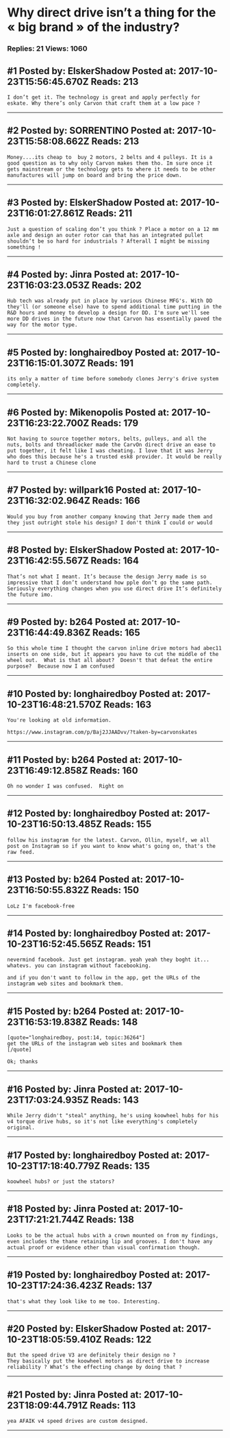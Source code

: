 # Why direct drive isn’t a thing for the « big brand » of the industry?

### Replies: 21 Views: 1060

## \#1 Posted by: ElskerShadow Posted at: 2017-10-23T15:56:45.670Z Reads: 213

```
I don’t get it. The technology is great and apply perfectly for eskate. Why there’s only Carvon that craft them at a low pace ?
```

---
## \#2 Posted by: SORRENTINO Posted at: 2017-10-23T15:58:08.662Z Reads: 213

```
Money....its cheap to  buy 2 motors, 2 belts and 4 pulleys. It is a good question as to why only Carvon makes them tho. Im sure once it gets mainstream or the technology gets to where it needs to be other manufactures will jump on board and bring the price down.
```

---
## \#3 Posted by: ElskerShadow Posted at: 2017-10-23T16:01:27.861Z Reads: 211

```
Just a question of scaling don’t you think ? Place a motor on a 12 mm axle and design an outer rotor can that has an integrated pullet shouldn’t be so hard for industrials ? Afterall I might be missing something !
```

---
## \#4 Posted by: Jinra Posted at: 2017-10-23T16:03:23.053Z Reads: 202

```
Hub tech was already put in place by various Chinese MFG's. With DD they'll (or someone else) have to spend additional time putting in the R&D hours and money to develop a design for DD. I'm sure we'll see more DD drives in the future now that Carvon has essentially paved the way for the motor type.
```

---
## \#5 Posted by: longhairedboy Posted at: 2017-10-23T16:15:01.307Z Reads: 191

```
its only a matter of time before somebody clones Jerry's drive system completely.
```

---
## \#6 Posted by: Mikenopolis Posted at: 2017-10-23T16:23:22.700Z Reads: 179

```
Not having to source together motors, belts, pulleys, and all the nuts, bolts and threadlocker made the CarvOn direct drive an ease to put together, it felt like I was cheating. I love that it was Jerry who does this because he's a trusted esk8 provider. It would be really hard to trust a Chinese clone
```

---
## \#7 Posted by: willpark16 Posted at: 2017-10-23T16:32:02.964Z Reads: 166

```
Would you buy from another company knowing that Jerry made them and they just outright stole his design? I don't think I could or would
```

---
## \#8 Posted by: ElskerShadow Posted at: 2017-10-23T16:42:55.567Z Reads: 164

```
That’s not what I meant. It’s because the design Jerry made is so impressive that I don’t understand how pple don’t go the same path. Seriously everything changes when you use direct drive It’s definitely the future imo.
```

---
## \#9 Posted by: b264 Posted at: 2017-10-23T16:44:49.836Z Reads: 165

```
So this whole time I thought the carvon inline drive motors had abec11 inserts on one side, but it appears you have to cut the middle of the wheel out.  What is that all about?  Doesn't that defeat the entire purpose?  Because now I am confused
```

---
## \#10 Posted by: longhairedboy Posted at: 2017-10-23T16:48:21.570Z Reads: 163

```
You're looking at old information. 

https://www.instagram.com/p/Baj2JJAADvv/?taken-by=carvonskates
```

---
## \#11 Posted by: b264 Posted at: 2017-10-23T16:49:12.858Z Reads: 160

```
Oh no wonder I was confused.  Right on
```

---
## \#12 Posted by: longhairedboy Posted at: 2017-10-23T16:50:13.485Z Reads: 155

```
follow his instagram for the latest. Carvon, Ollin, myself, we all post on Instagram so if you want to know what's going on, that's the raw feed.
```

---
## \#13 Posted by: b264 Posted at: 2017-10-23T16:50:55.832Z Reads: 150

```
LoLz I'm facebook-free
```

---
## \#14 Posted by: longhairedboy Posted at: 2017-10-23T16:52:45.565Z Reads: 151

```
nevermind facebook. Just get instagram. yeah yeah they boght it... whatevs. you can instagram without facebooking. 

and if you don't want to follow in the app, get the URLs of the instagram web sites and bookmark them.
```

---
## \#15 Posted by: b264 Posted at: 2017-10-23T16:53:19.838Z Reads: 148

```
[quote="longhairedboy, post:14, topic:36264"]
get the URLs of the instagram web sites and bookmark them
[/quote]

Ok; thanks
```

---
## \#16 Posted by: Jinra Posted at: 2017-10-23T17:03:24.935Z Reads: 143

```
While Jerry didn't "steal" anything, he's using koowheel hubs for his v4 torque drive hubs, so it's not like everything's completely original.
```

---
## \#17 Posted by: longhairedboy Posted at: 2017-10-23T17:18:40.779Z Reads: 135

```
koowheel hubs? or just the stators?
```

---
## \#18 Posted by: Jinra Posted at: 2017-10-23T17:21:21.744Z Reads: 138

```
Looks to be the actual hubs with a crown mounted on from my findings, even includes the thane retaining lip and grooves. I don't have any actual proof or evidence other than visual confirmation though.
```

---
## \#19 Posted by: longhairedboy Posted at: 2017-10-23T17:24:36.423Z Reads: 137

```
that's what they look like to me too. Interesting.
```

---
## \#20 Posted by: ElskerShadow Posted at: 2017-10-23T18:05:59.410Z Reads: 122

```
But the speed drive V3 are definitely their design no ? 
They basically put the koowheel motors as direct drive to increase reliability ? What’s the effecting change by doing that ?
```

---
## \#21 Posted by: Jinra Posted at: 2017-10-23T18:09:44.791Z Reads: 113

```
yea AFAIK v4 speed drives are custom designed.
```

---
